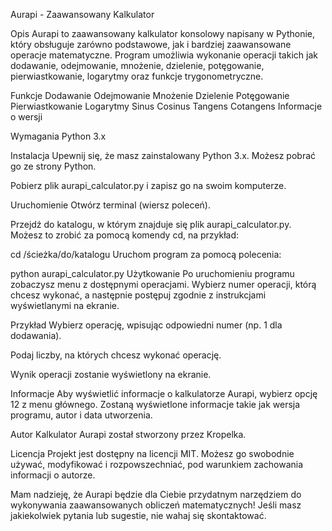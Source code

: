 Aurapi - Zaawansowany Kalkulator


Opis
Aurapi to zaawansowany kalkulator konsolowy napisany w Pythonie, który obsługuje zarówno podstawowe, jak i bardziej zaawansowane operacje matematyczne. Program umożliwia wykonanie operacji takich jak dodawanie, odejmowanie, mnożenie, dzielenie, potęgowanie, pierwiastkowanie, logarytmy oraz funkcje trygonometryczne.

Funkcje
Dodawanie
Odejmowanie
Mnożenie
Dzielenie
Potęgowanie
Pierwiastkowanie
Logarytmy
Sinus
Cosinus
Tangens
Cotangens
Informacje o wersji


Wymagania
Python 3.x


Instalacja
Upewnij się, że masz zainstalowany Python 3.x. Możesz pobrać go ze strony Python.

Pobierz plik aurapi_calculator.py i zapisz go na swoim komputerze.

Uruchomienie
Otwórz terminal (wiersz poleceń).

Przejdź do katalogu, w którym znajduje się plik aurapi_calculator.py. Możesz to zrobić za pomocą komendy cd, na przykład:


cd /ścieżka/do/katalogu
Uruchom program za pomocą polecenia:

python aurapi_calculator.py
Użytkowanie
Po uruchomieniu programu zobaczysz menu z dostępnymi operacjami. Wybierz numer operacji, którą chcesz wykonać, a następnie postępuj zgodnie z instrukcjami wyświetlanymi na ekranie.

Przykład
Wybierz operację, wpisując odpowiedni numer (np. 1 dla dodawania).

Podaj liczby, na których chcesz wykonać operację.

Wynik operacji zostanie wyświetlony na ekranie.

Informacje
Aby wyświetlić informacje o kalkulatorze Aurapi, wybierz opcję 12 z menu głównego. Zostaną wyświetlone informacje takie jak wersja programu, autor i data utworzenia.

Autor
Kalkulator Aurapi został stworzony przez Kropelka.

Licencja
Projekt jest dostępny na licencji MIT. Możesz go swobodnie używać, modyfikować i rozpowszechniać, pod warunkiem zachowania informacji o autorze.

Mam nadzieję, że Aurapi będzie dla Ciebie przydatnym narzędziem do wykonywania zaawansowanych obliczeń matematycznych! Jeśli masz jakiekolwiek pytania lub sugestie, nie wahaj się skontaktować.

